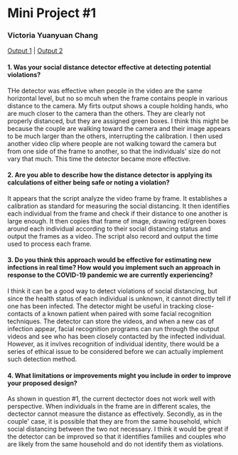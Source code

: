 # Mini Project #1
### Victoria Yuanyuan Chang

[Output 1](https://www.youtube.com/watch?v=5ADnyHWZ00s) | [Output 2](https://www.youtube.com/watch?v=UzeeedOY124)

#### 1. Was your social distance detector effective at detecting potential violations?
THe detector was effective when people in the video are the same horizontal level, but no so mcuh when the frame contains people in various distance to the camera. 
My firts output shows a couple holding hands, who are much closer to the camera than the others. They are clearly not properly distanced, but they
 are assigned green boxes. I think this might be because the couple are walking toward the camera and their image appears to be much larger than the others, 
 interrupting the calibration. I then used another video clip where people are not walking toward the camera but from one side of the frame to another, 
 so that the individuals' size do not vary that much. This time the detector became more effective. 
 
#### 2. Are you able to describe how the distance detector is applying its calculations of either being safe or noting a violation?
It appears that the script analyze the video frame by frame. It establishes a calibration as standard for measuring the social distancing. It then identifies each individual from the frame and check if their distance to 
one another is large enough. It then copies that frame of image, drawing red/green boxes around each individual according to their social distancing status and output the frames as a video. The script also record and output the time used to process each frame.

#### 3. Do you think this approach would be effective for estimating new infections in real time? How would you implement such an approach in response to the COVID-19 pandemic we are currently experiencing?
I think it can be a good way to detect violations of social distancing, but since the health status of each individual is unknown, it cannot directly tell if one has been infected.
The detector might be useful in tracking close-contacts of a known patient when paired with some facial recognition techniques. The detector can store the videos, and when a new cas
of infection appear, facial recognition programs can run through the output videos and see who has been closely contacted by the infected individual. However, as it invlves recognition of individual identity, 
there would be a series of ethical issue to be considered before we can actually implement such detection method.

#### 4. What limitations or improvements might you include in order to improve your proposed design?
As shown in question #1, the current dectector does not work well with perspective. When individuals in the frame are in different scales, the dectector cannot measure the distance as effectively.
Secondly, as in the couple' case, it is possible that they are from the same household, which social distancing between the two not necessary. I think it would be great if the detector can be
improved so that it identifies families and couples who are likely from the same household and do not identify them as violations.

